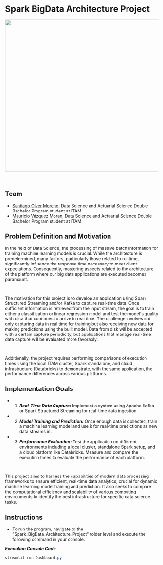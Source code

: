 # Spark BigData Architecture Project

<p align="center">
  <img width="800" height="500" src="https://double.cloud/assets/blog/articles/what-is-data-stream-shema1.png.webp">
</p>

<br>

## Team

- [Santiago Olver Moreno](https://github.com/SantiOlvera), Data Science and Actuarial Science Double Bachelor Program student at ITAM.
- [Mauricio Vázquez Moran](https://github.com/MauricioVazquezM), Data Science and Actuarial Science Double Bachelor Program student at ITAM.

## Problem Definition and Motivation

In the field of Data Science, the processing of massive batch information for training machine learning models is crucial. While the architecture is predetermined, many factors, particularly those related to runtime, significantly influence the response time necessary to meet client expectations. Consequently, mastering aspects related to the architecture of the platform where our big data applications are executed becomes paramount.

<br>

The motivation for this project is to develop an application using Spark Structured Streaming and/or Kafka to capture real-time data. Once sufficient information is retrieved from the input stream, the goal is to train either a classification or linear regression model and test the model's quality with data that continues to arrive in real time. The challenge involves not only capturing data in real time for training but also receiving new data for making predictions using the built model. Data from disk will be accepted with a certain capture periodicity, but applications that manage real-time data capture will be evaluated more favorably.

<br>

Additionally, the project requires performing comparisons of execution times using the local ITAM cluster, Spark standalone, and cloud infrastructure (Databricks) to demonstrate, with the same application, the performance differences across various platforms.


## Implementation Goals

- 1. ***Real-Time Data Capture:*** Implement a system using Apache Kafka or Spark Structured Streaming for real-time data ingestion.
- 2. ***Model Training and Prediction:*** Once enough data is collected, train a machine learning model and use it for real-time predictions as new data streams in.
- 3. ***Performance Evaluation:*** Test the application on different environments including a local cluster, standalone Spark setup, and a cloud platform like Databricks. Measure and compare the execution times to evaluate the performance of each platform.

<br>

This project aims to harness the capabilities of modern data processing frameworks to ensure efficient, real-time data analytics, crucial for dynamic machine learning model training and prediction. It also seeks to compare the computational efficiency and scalability of various computing environments to identify the best infrastructure for specific data science tasks.


## Instructions

- To run the program, navigate to the "Spark_BigData_Architecture_Project" folder level and execute the following command in your console.

***Execution Console Code***
```powershell
streamlit run Dashboard.py
```